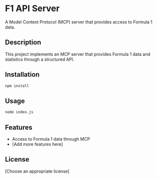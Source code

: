 # F1 API Server

A Model Context Protocol (MCP) server that provides access to Formula 1 data.

## Description

This project implements an MCP server that provides Formula 1 data and statistics through a structured API.

## Installation

```bash
npm install
```

## Usage

```bash
node index.js
```

## Features

- Access to Formula 1 data through MCP
- [Add more features here]

## License

[Choose an appropriate license]
